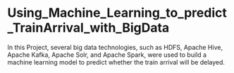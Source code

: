 # Using_Machine_Learning_to_predict_TrainArrival_with_BigData
In this Project, several big data technologies, such as HDFS, Apache Hive, Apache Kafka, Apache Solr, and Apache Spark, were used to build a machine learning model to predict whether the train arrival will be delayed.
